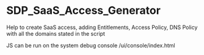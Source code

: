 # SDP_SaaS_Access_Generator
Help to create SaaS access, adding Entitlements, Access Policy, DNS Policy with all the domains stated in the script

JS can be run on the system debug console /ui/console/index.html
